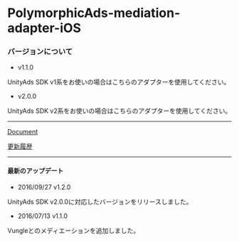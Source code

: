 # PolymorphicAds-mediation-adapter-iOS

### バージョンについて

* v1.1.0

UnityAds SDK v1系をお使いの場合はこちらのアダプターを使用してください。

* v2.0.0

UnityAds SDK v2系をお使いの場合はこちらのアダプターを使用してください。

---

[Document](https://github.com/FullSpeedInc-SmartPhoneDepartment/PolymorphicAds-mediation-adapter-iOS/wiki)

[更新履歴](https://github.com/FullSpeedInc-SmartPhoneDepartment/PolymorphicAds-mediation-adapter-iOS/wiki/%E6%9B%B4%E6%96%B0%E5%B1%A5%E6%AD%B4)

---

#### 最新のアップデート

* 2016/09/27 v1.2.0

UnityAds SDK v2.0.0に対応したバージョンをリリースしました。

* 2016/07/13 v1.1.0

Vungleとのメディエーションを追加しました。

